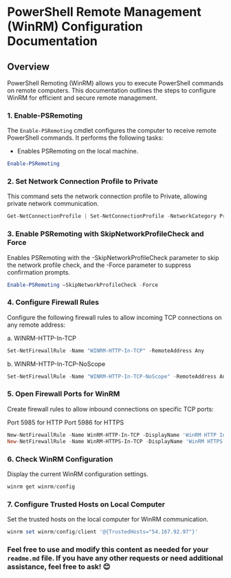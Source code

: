 # PowerShell Remote Management (WinRM) Configuration Documentation

## Overview
PowerShell Remoting (WinRM) allows you to execute PowerShell commands on remote computers. This documentation outlines the steps to configure WinRM for efficient and secure remote management.

### 1. Enable-PSRemoting
The `Enable-PSRemoting` cmdlet configures the computer to receive remote PowerShell commands. It performs the following tasks:
- Enables PSRemoting on the local machine.

```powershell
Enable-PSRemoting
```

### 2. Set Network Connection Profile to Private
This command sets the network connection profile to Private, allowing private network communication.

```powershell
Get-NetConnectionProfile | Set-NetConnectionProfile -NetworkCategory Private
```

### 3. Enable PSRemoting with SkipNetworkProfileCheck and Force
Enables PSRemoting with the -SkipNetworkProfileCheck parameter to skip the network profile check, and the -Force parameter to suppress confirmation prompts.

```powershell
Enable-PSRemoting –SkipNetworkProfileCheck -Force
```

### 4. Configure Firewall Rules
Configure the following firewall rules to allow incoming TCP connections on any remote address:

a. WINRM-HTTP-In-TCP

```powershell
Set-NetFirewallRule -Name "WINRM-HTTP-In-TCP" -RemoteAddress Any
```

b. WINRM-HTTP-In-TCP-NoScope

```powershell
Set-NetFirewallRule -Name "WINRM-HTTP-In-TCP-NoScope" -RemoteAddress Any
```

### 5. Open Firewall Ports for WinRM
Create firewall rules to allow inbound connections on specific TCP ports:

Port 5985 for HTTP
Port 5986 for HTTPS

```powershell
New-NetFirewallRule -Name WinRM-HTTP-In-TCP -DisplayName 'WinRM HTTP Inbound' -Enabled True -Direction Inbound -Protocol TCP -LocalPort 5985
New-NetFirewallRule -Name WinRM-HTTPS-In-TCP -DisplayName 'WinRM HTTPS Inbound' -Enabled True -Direction Inbound -Protocol TCP -LocalPort 5986
```

### 6. Check WinRM Configuration
Display the current WinRM configuration settings.

```powershell
winrm get winrm/config
```

### 7. Configure Trusted Hosts on Local Computer
Set the trusted hosts on the local computer for WinRM communication.

```powershell
winrm set winrm/config/client '@{TrustedHosts="54.167.92.97"}'
```


### Feel free to use and modify this content as needed for your `readme.md` file. If you have any other requests or need additional assistance, feel free to ask! 😊




